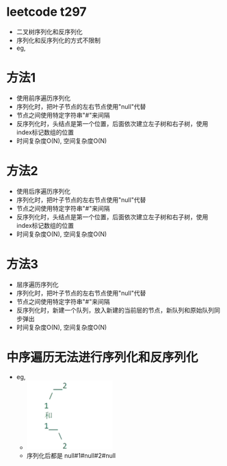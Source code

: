 # leetcode t297
- 二叉树序列化和反序列化
- 序列化和反序列化的方式不限制
- eg,
    
    
# 方法1    
- 使用前序遍历序列化
- 序列化时，把叶子节点的左右节点使用"null"代替
- 节点之间使用特定字符串"#"来间隔
- 反序列化时，头结点是第一个位置，后面依次建立左子树和右子树，使用index标记数组的位置
- 时间复杂度O(N), 空间复杂度O(N)

# 方法2    
- 使用后序遍历序列化
- 序列化时，把叶子节点的左右节点使用"null"代替
- 节点之间使用特定字符串"#"来间隔
- 反序列化时，头结点是第一个位置，后面依次建立左子树和右子树，使用index标记数组的位置
- 时间复杂度O(N), 空间复杂度O(N)

# 方法3
- 层序遍历序列化
- 序列化时，把叶子节点的左右节点使用"null"代替
- 节点之间使用特定字符串"#"来间隔
- 反序列化时，新建一个队列，放入新建的当前层的节点，新队列和原始队列同步弹出
- 时间复杂度O(N), 空间复杂度O(N)

# 中序遍历无法进行序列化和反序列化
- eg,
    - ![](./imgs/1.png)
    - 序列化后都是 null#1#null#2#null